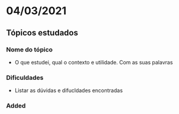 # 04/03/2021

## Tópicos estudados

### Nome do tópico

* O que estudei, qual o contexto e utilidade. Com as suas palavras

### Dificuldades

* Listar as dúvidas e difucldades encontradas

### Added



